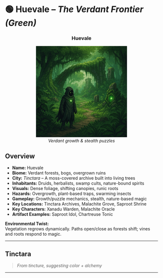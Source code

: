 
# 🟢 Huevale – *The Verdant Frontier (Green)*

<div align="center">
  <h3>Huevale</h3>
  <img src="../../assets/regions/player-in-huevale.png" alt="Player in Huevale" width="300">
  </br><i>Verdant growth & stealth puzzles</i></br>
</div>

## Overview

- **Name:** Huevale  
- **Biome:** Verdant forests, bogs, overgrown ruins  
- **City:** *Tinctara* – A moss-covered archive built into living trees  
- **Inhabitants:** Druids, herbalists, swamp cults, nature-bound spirits  
- **Visuals:** Dense foliage, shifting canopies, runic roots  
- **Hazards:** Overgrowth, plant-based traps, swarming insects  
- **Gameplay:** Growth/puzzle mechanics, stealth, nature-based magic  
- **Key Locations:** Tinctara Archives, Malachite Grove, Saproot Shrine  
- **Key Characters:** Xanadu Warden, Malachite Oracle  
- **Artifact Examples:** Saproot Idol, Chartreuse Tonic  

**Environmental Twist:**  
Vegetation regrows dynamically. Paths open/close as forests shift; vines and roots respond to magic.

---

## Tinctara

> *From tincture, suggesting color + alchemy*

---
